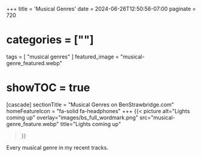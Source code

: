 +++
title = 'Musical Genres'
date = 2024-06-26T12:50:56-07:00
paginate = 720
# categories = [""]
tags = [
  "musical genres"
  ]
featured_image = "musical-genre_featured.webp"
# showTOC = true

[cascade]
  sectionTitle = "Musical Genres on BenStrawbridge.com"
  homeFeatureIcon = "fa-solid fa-headphones"
+++
  {{< picture
    alt="Lights coming up"
    overlay="images/bs_full_wordmark.png"
    src="musical-genre_feature.webp"
    title="Lights coming up"
  >}}

  Every musical genre in my recent tracks.
<!--more-->

